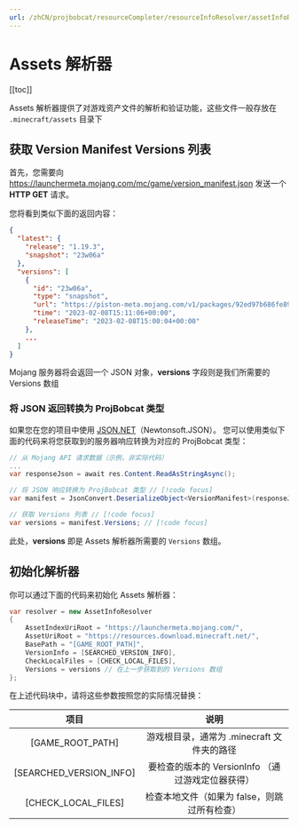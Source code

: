 ```yaml
---
url: /zhCN/projbobcat/resourceCompleter/resourceInfoResolver/assetInfoResolver.md
---
```

# Assets 解析器

\[\[toc]]

Assets 解析器提供了对游戏资产文件的解析和验证功能，这些文件一般存放在
`.minecraft/assets` 目录下

## 获取 Version Manifest Versions 列表

首先，您需要向 <https://launchermeta.mojang.com/mc/game/version_manifest.json>
发送一个 **HTTP GET** 请求。

您将看到类似下面的返回内容：

```json
{
  "latest": {
    "release": "1.19.3",
    "snapshot": "23w06a"
  },
  "versions": [
    {
      "id": "23w06a",
      "type": "snapshot",
      "url": "https://piston-meta.mojang.com/v1/packages/92ed97b686fe8904d8ec00fd486c435582fd0155/23w06a.json",
      "time": "2023-02-08T15:11:06+00:00",
      "releaseTime": "2023-02-08T15:00:04+00:00"
    },
    ...
  ]
}
```

Mojang 服务器将会返回一个 JSON 对象，**versions** 字段则是我们所需要的 Versions 数组

### 将 JSON 返回转换为 ProjBobcat 类型

如果您在您的项目中使用 [JSON.NET](https://www.newtonsoft.com/json)（Newtonsoft.JSON）。
您可以使用类似下面的代码来将您获取到的服务器响应转换为对应的 ProjBobcat 类型：

```c#
// 从 Mojang API 请求数据（示例，非实际代码）
...
var responseJson = await res.Content.ReadAsStringAsync();

// 将 JSON 响应转换为 ProjBobcat 类型 // [!code focus]
var manifest = JsonConvert.DeserializeObject<VersionManifest>(responseJson); // [!code focus]

// 获取 Versions 列表 // [!code focus]
var versions = manifest.Versions; // [!code focus]
```

此处，**versions** 即是 Assets 解析器所需要的 `Versions` 数组。

## 初始化解析器

你可以通过下面的代码来初始化 Assets 解析器：

```c#
var resolver = new AssetInfoResolver
{
    AssetIndexUriRoot = "https://launchermeta.mojang.com/",
    AssetUriRoot = "https://resources.download.minecraft.net/",
    BasePath = "[GAME_ROOT_PATH]",
    VersionInfo = [SEARCHED_VERSION_INFO],
    CheckLocalFiles = [CHECK_LOCAL_FILES],
    Versions = versions // 在上一步获取到的 Versions 数组
};
```

在上述代码块中，请将这些参数按照您的实际情况替换：

|           项目            |               说明                |
|:-----------------------:|:-------------------------------:|
|    \[GAME\_ROOT\_PATH]     |   游戏根目录，通常为 .minecraft 文件夹的路径   |
| \[SEARCHED\_VERSION\_INFO] | 要检查的版本的 VersionInfo （通过游戏定位器获得） |
|   \[CHECK\_LOCAL\_FILES]   |    检查本地文件（如果为 false，则跳过所有检查）    |
